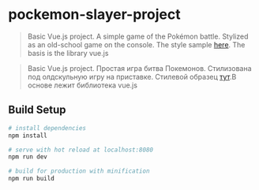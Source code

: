 # pockemon-slayer-project

> Basic Vue.js project. A simple game of the Pokémon battle. Stylized as an old-school game on the console. The style sample [here](https://www.gamerstemple.net/vg/games11/001336/001336s01.jpg). The basis is the library vue.js

> Basic Vue.js project. Простая игра битва Покемонов. Стилизована под олдскульную игру на приставке. Стилевой образец [тут](https://www.gamerstemple.net/vg/games11/001336/001336s01.jpg).В основе лежит библиотека vue.js

## Build Setup

``` bash
# install dependencies
npm install

# serve with hot reload at localhost:8080
npm run dev

# build for production with minification
npm run build
